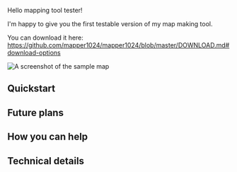 Hello mapping tool tester!

I'm happy to give you the first testable version of my map making tool.

You can download it here: https://github.com/mapper1024/mapper1024/blob/master/DOWNLOAD.md#download-options

![A screenshot of the sample map](https://mapper1024.github.io/screenshots/sample_map_2022_07_30)

Quickstart
-------

Future plans
------

How you can help
------

Technical details
------
